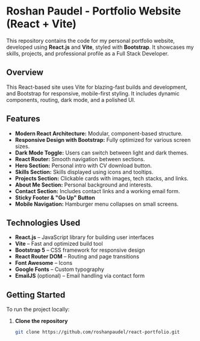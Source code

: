 # Roshan Paudel - Portfolio Website (React + Vite)

This repository contains the code for my personal portfolio website, developed using **React.js** and **Vite**, styled with **Bootstrap**. It showcases my skills, projects, and professional profile as a Full Stack Developer.

## Overview

This React-based site uses Vite for blazing-fast builds and development, and Bootstrap for responsive, mobile-first styling. It includes dynamic components, routing, dark mode, and a polished UI.

## Features

- **Modern React Architecture:** Modular, component-based structure.
- **Responsive Design with Bootstrap:** Fully optimized for various screen sizes.
- **Dark Mode Toggle:** Users can switch between light and dark themes.
- **React Router:** Smooth navigation between sections.
- **Hero Section:** Personal intro with CV download button.
- **Skills Section:** Skills displayed using icons and tooltips.
- **Projects Section:** Clickable cards with images, tech stacks, and links.
- **About Me Section:** Personal background and interests.
- **Contact Section:** Includes contact links and a working email form.
- **Sticky Footer & "Go Up" Button**
- **Mobile Navigation:** Hamburger menu collapses on small screens.

## Technologies Used

- **React.js** – JavaScript library for building user interfaces
- **Vite** – Fast and optimized build tool
- **Bootstrap 5** – CSS framework for responsive design
- **React Router DOM** – Routing and page transitions
- **Font Awesome** – Icons
- **Google Fonts** – Custom typography
- **EmailJS** (optional) – Email handling via contact form

## Getting Started

To run the project locally:

1. **Clone the repository**
   ```bash
   git clone https://github.com/roshanpaudel/react-portfolio.git

